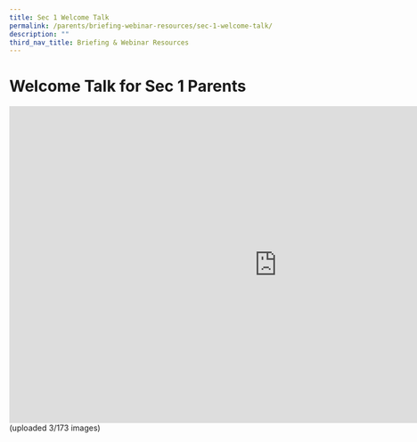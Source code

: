 ```yaml
---
title: Sec 1 Welcome Talk
permalink: /parents/briefing-webinar-resources/sec-1-welcome-talk/
description: ""
third_nav_title: Briefing & Webinar Resources
---
```

# **Welcome Talk for Sec 1 Parents**

<iframe allowfullscreen="true" height="569" width="960" frameborder="0" src="https://docs.google.com/presentation/d/e/2PACX-1vTBV777TfHHD-6OYGyY2E2W5_x41Aq805nbuFF1aydPJ54kmQH6EUJtQH_C328YYXOP8PfVnQuA1erc/embed?start=true&amp;loop=true&amp;delayms=10000"></iframe>
(uploaded 3/173 images)